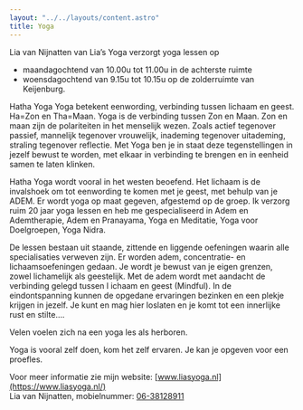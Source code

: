```yaml
---
layout: "../../layouts/content.astro"
title: Yoga 
---
```


Lia van Nijnatten van Lia’s Yoga verzorgt yoga lessen op 
* maandagochtend van 10.00u tot 11.00u in de achterste ruimte 
* woensdagochtend van 9.15u tot 10.15u op de zolderruimte van Keijenburg.
 
Hatha Yoga
Yoga betekent eenwording, verbinding tussen lichaam en geest.
Ha=Zon en Tha=Maan.
Yoga is de verbinding tussen Zon en Maan.
Zon en maan zijn de polariteiten in het menselijk wezen.
Zoals actief tegenover passief, mannelijk tegenover vrouwelijk, inademing tegenover uitademing, straling tegenover reflectie. 
Met Yoga ben je in staat deze tegenstellingen in jezelf bewust te worden, met elkaar in verbinding te brengen en in eenheid samen te laten klinken.
 
Hatha Yoga wordt vooral in het westen beoefend. Het lichaam is de invalshoek om tot eenwording te komen met je geest, met behulp van je ADEM.
Er wordt yoga op maat gegeven, afgestemd op de groep.
Ik verzorg ruim 20 jaar yoga lessen en heb me gespecialiseerd in Adem en Ademtherapie, Adem en Pranayama, Yoga en Meditatie, Yoga voor Doelgroepen, 
Yoga Nidra.
 
De lessen bestaan uit staande, zittende en liggende oefeningen waarin alle specialisaties verweven zijn.
Er worden adem, concentratie- en lichaamsoefeningen gedaan. 
Je wordt je bewust van je eigen grenzen, zowel lichamelijk als geestelijk. Met de adem wordt met aandacht de verbinding gelegd tussen l
ichaam en geest (Mindful).
In de eindontspanning kunnen de opgedane ervaringen bezinken en een plekje krijgen in jezelf. 
Je kunt en mag hier loslaten en je komt tot een innerlijke rust en stilte….
 
Velen voelen zich na een yoga les als herboren.
 
Yoga is vooral zelf doen, kom het zelf ervaren. Je kan je opgeven voor een proefles.
 
Voor meer informatie zie mijn website: [www.liasyoga.nl](https://www.liasyoga.nl/)  
Lia van Nijnatten, mobielnummer: [06-38128911](tel:0638128911)
 
